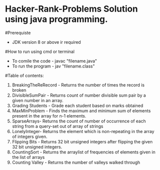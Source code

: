 # Hacker-Rank-Problems Solution using java programming. 

#Prerequiste 
- JDK version 8 or above ir required


#How to run using cmd or terminal
- To comile the code - javac "filename.java"
- To  run the program - jav "filename.class"

#Table of contents:
1. BreakingTheReRecord - Returns the number of times the record is broken
2. DivisibleSumPair - Returns count of number divisible sum pair by a given number in an array.
3. Grading Students - Grade each student based on marks obtained
4. MaxMinProblem - Finds the maximum and minimum sum of elements present in the array for n-1 
            elements.
5. SparseArrays- Returns the count of number of occurrence of each string from a query-set out of array of strings 
6. LonelyInteger- Returns the element which is non-repeating in the array of integers given.
7. Flipping Bits - Returns 32 bit unsigned integers after flipping the given 32 bit unsigned integers.
8. CountingSort - Returns the arraylist of frequencies of elements given in the list of arrays
9. Counting Valley - Returns the number of valleys walked through